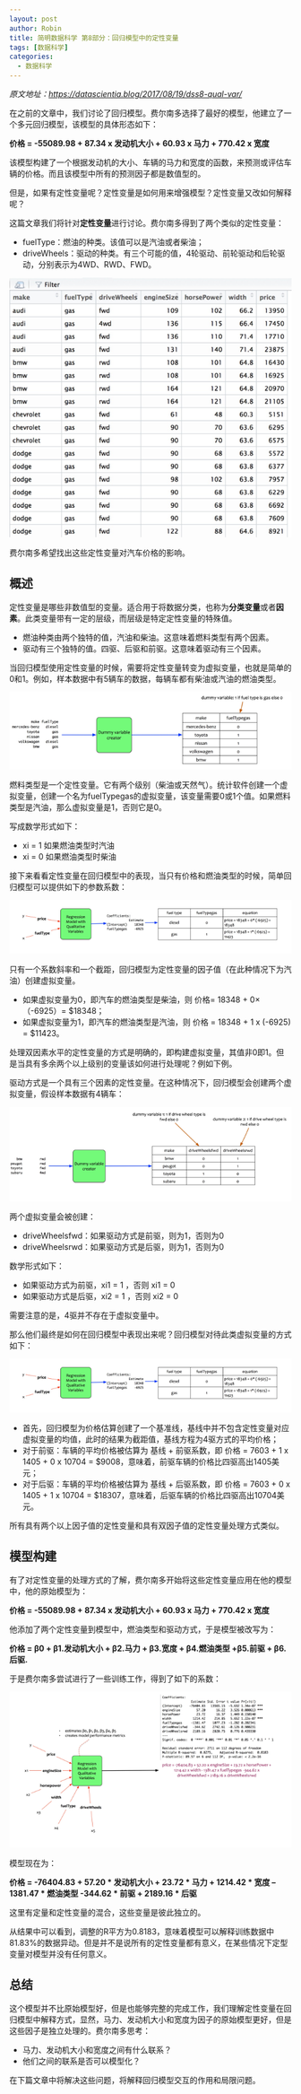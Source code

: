 ```yaml
---
layout: post
author: Robin
title: 简明数据科学 第8部分：回归模型中的定性变量
tags: [数据科学]
categories:
  - 数据科学 
--- 
```


_原文地址：https://datascientia.blog/2017/08/19/dss8-qual-var/_

在之前的文章中，我们讨论了回归模型。费尔南多选择了最好的模型，他建立了一个多元回归模型，该模型的具体形态如下：

**价格 = -55089.98 + 87.34 x 发动机大小 + 60.93 x 马力 + 770.42 x 宽度**

该模型构建了一个根据发动机的大小、车辆的马力和宽度的函数，来预测或评估车辆的价格。而且该模型中所有的预测因子都是数值型的。

但是，如果有定性变量呢？定性变量是如何用来增强模型？定性变量又改如何解释呢？

这篇文章我们将针对**定性变量**进行讨论。费尔南多得到了两个类似的定性变量：

* fuelType：燃油的种类。该值可以是汽油或者柴油；
* driveWheels：驱动的种类。有三个可能的值，4轮驱动、前轮驱动和后轮驱动，分别表示为4WD、RWD、FWD。

![](/assets/simple_data_science/8/draggedimage8.png)

费尔南多希望找出这些定性变量对汽车价格的影响。

## 概述

定性变量是哪些非数值型的变量。适合用于将数据分类，也称为**分类变量**或者**因素**。此类变量带有一定的层级，而层级是特定定性变量的特殊值。

* 燃油种类由两个独特的值，汽油和柴油。这意味着燃料类型有两个因素。
* 驱动有三个独特的值。四驱、后驱和前驱。这意味着驱动有三个因素。

当回归模型使用定性变量的时候，需要将定性变量转变为虚拟变量，也就是简单的0和1。例如，样本数据中有5辆车的数据，每辆车都有柴油或汽油的燃油类型。

![](/assets/simple_data_science/8/draggedimage-18.png)

燃料类型是一个定性变量。它有两个级别（柴油或天然气）。统计软件创建一个虚拟变量，创建一个名为fuelTypegas的虚拟变量，该变量需要0或1个值。如果燃料类型是汽油，那么虚拟变量是1，否则它是0。

写成数学形式如下：

* xi = 1  如果燃油类型时汽油
* xi = 0  如果燃油类型时柴油

接下来看看定性变量在回归模型中的表现，当只有价格和燃油类型的时候，简单回归模型可以提供如下的参数系数：

![](/assets/simple_data_science/8/draggedimage-28.png)

只有一个系数斜率和一个截距，回归模型为定性变量的因子值（在此种情况下为汽油）创建虚拟变量。

* 如果虚拟变量为0，即汽车的燃油类型是柴油，则 价格= 18348 + 0×（-6925）= $18348；
* 如果虚拟变量为1，即汽车的燃油类型是汽油，则 价格 = 18348 + 1 x (-6925) = $11423。

处理双因素水平的定性变量的方式是明确的，即构建虚拟变量，其值非0即1。但是当具有多余两个以上级别的变量该如何进行处理呢？例如下例。

驱动方式是一个具有三个因素的定性变量。在这种情况下，回归模型会创建两个虚拟变量，假设样本数据有4辆车：

![](/assets/simple_data_science/8/draggedimage-36.png)

两个虚拟变量会被创建：

* driveWheelsfwd：如果驱动方式是前驱，则为1，否则为0
* driveWheelsrwd：如果驱动方式是后驱，则为1，否则为0

数学形式如下：

* 如果驱动方式为前驱，xi1 = 1 ，否则 xi1 = 0
* 如果驱动方式是后驱，xi2 = 1 ，否则 xi2 = 0

需要注意的是，4驱并不存在于虚拟变量中。

那么他们最终是如何在回归模型中表现出来呢？回归模型对待此类虚拟变量的方式如下：

![](/assets/simple_data_science/8/draggedimage-46.png)

* 首先，回归模型为价格估算创建了一个基准线，基线中并不包含定性变量对应虚拟变量的均值，此时的结果为截距值，基线方程为4驱方式的平均价格；
* 对于前驱：车辆的平均价格被估算为 基线 + 前驱系数，即 价格 = 7603 + 1 x 1405 + 0 x 10704 = $9008，意味着，前驱车辆的价格比四驱高出1405美元；
* 对于后驱：车辆的平均价格被估算为 基线 + 后驱系数，即 价格 = 7603 + 0 x 1405 + 1 x 10704 = $18307，意味着，后驱车辆的价格比四驱高出10704美元。

所有具有两个以上因子值的定性变量和具有双因子值的定性变量处理方式类似。

## 模型构建

有了对定性变量的处理方式的了解，费尔南多开始将这些定性变量应用在他的模型中，他的原始模型为：

**价格 = -55089.98 + 87.34 x 发动机大小 + 60.93 x 马力 + 770.42 x 宽度**

他添加了两个定性变量到模型中，燃油类型和驱动方式，于是模型被改写为：

**价格 = β0 + β1.发动机大小 + β2.马力 + β3.宽度 + β4.燃油类型 +β5.前驱 + β6.后驱.**

于是费尔南多尝试进行了一些训练工作，得到了如下的系数：

![](/assets/simple_data_science/8/draggedimage-54.png)

模型现在为：

**价格 = -76404.83 + 57.20 * 发动机大小 + 23.72 * 马力 + 1214.42 * 宽度 – 1381.47 * 燃油类型 -344.62 * 前驱 + 2189.16 * 后驱**

这里有定量和定性变量的混合，这些变量是彼此独立的。

从结果中可以看到，调整的R平方为0.8183，意味着模型可以解释训练数据中81.83%的数据异动。但是并不是说所有的定性变量都有意义，在某些情况下定型变量对模型并没有任何意义。

## 总结

这个模型并不比原始模型好，但是也能够完整的完成工作，我们理解定性变量在回归模型中解释方式，显然，马力、发动机大小和宽度为因子的原始模型更好，但是这些因子是独立处理的。费尔南多思考：

* 马力、发动机大小和宽度之间有什么联系？
* 他们之间的联系是否可以模型化？

在下篇文章中将解决这些问题，将解释回归模型交互的作用和局限问题。








